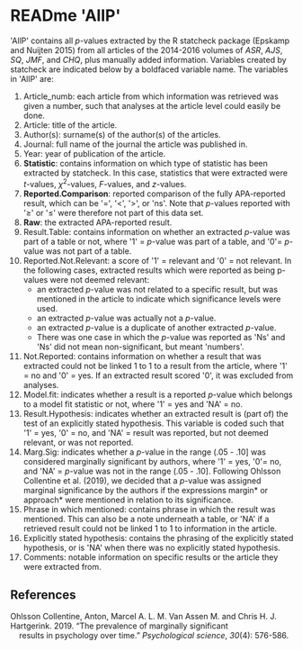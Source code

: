 # READme 'AllP'

'AllP' contains all *p*-values extracted by the R statcheck package (Epskamp and Nuijten 2015) from all articles of the 2014-2016 volumes of *ASR*, *AJS*, *SQ*, *JMF*, and *CHQ*, plus manually added information. Variables created by statcheck are indicated below by a boldfaced variable name. The variables in 'AllP' are: 
1. Article_numb: each article from which information was retrieved was given a number, such that analyses at the article level could easily be done.
2. Article: title of the article.
3. Author(s): surname(s) of the author(s) of the articles.
4. Journal: full name of the journal the article was published in.
5. Year: year of publication of the article.
6. **Statistic**: contains information on which type of statistic has been extracted by statcheck. In this case, statistics that were extracted were *t*-values, *χ*<sup>2</sup>-values, *F*-values, and *z*-values. 
7. **Reported.Comparison**: reported comparison of the fully APA-reported result, which can be '=', '<', '>', or 'ns'. Note that *p*-values reported with '&GreaterEqual;' or '&leq;' were therefore not part of this data set.
8. **Raw**: the extracted APA-reported result.
9. Result.Table: contains information on whether an extracted *p*-value was part of a table or not, where '1' = *p*-value was part of a table, and '0'= *p*-value was not part of a table.
10. Reported.Not.Relevant: a score of '1' = relevant and '0' = not relevant. In the following cases, extracted results which were reported as being p-values were not deemed relevant:
    - an extracted *p*-value was not related to a specific result, but was mentioned in the article to indicate which significance levels were used.
    - an extracted *p*-value was actually not a *p*-value.
    - an extracted *p*-value is a duplicate of another extracted *p*-value.
    - There was one case in which the *p*-value was reported as 'Ns' and 'Ns' did not mean non-significant, but meant 'numbers'.  
11.	Not.Reported: contains information on whether a result that was extracted could not be linked 1 to 1 to a result from the article, where '1' = no and '0' = yes. If an extracted result scored '0', it was excluded from analyses.
12. Model.fit: indicates whether a result is a reported *p*-value which belongs to a model fit statistic or not, where '1' = yes and 'NA' = no.
13. Result.Hypothesis: indicates whether an extracted result is (part of) the test of an explicitly stated hypothesis. This variable is coded such that '1' = yes, '0' = no, and 'NA' = result was reported, but not deemed relevant, or was not reported.
14. Marg.Sig: indicates whether a *p*-value in the range (.05 - .10] was considered marginally significant by authors, where '1' = yes, '0'= no, and 'NA' = *p*-value was not in the range (.05 - .10]. Following Ohlsson Collentine et al. (2019), we decided that a *p*-value was assigned marginal significance by the authors if the expressions margin* or approach* were mentioned in relation to its significance.
15. Phrase in which mentioned: contains phrase in which the result was mentioned. This can also be a note underneath a table, or 'NA' if a retrieved result could not be linked 1 to 1 to information in the article.
16. Explicitly stated hypothesis: contains the phrasing of the explicitly stated hypothesis, or is 'NA' when there was no explicitly stated hypothesis.
17. Comments: notable information on specific  results or the article they were extracted from.

## References
Ohlsson Collentine, Anton, Marcel A. L. M. Van Assen M. and Chris H. J. 	
Hartgerink. 2019. “The prevalence of marginally significant  
&nbsp;&nbsp;&nbsp;&nbsp;results in psychology over time.” *Psychological science*, *30*(4): 576-586.

